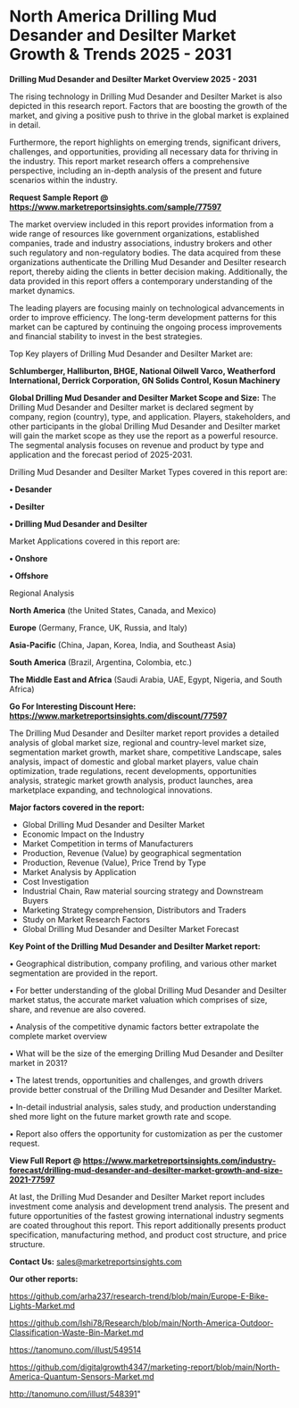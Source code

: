 # North America Drilling Mud Desander and Desilter Market Growth & Trends 2025 - 2031

<Strong> Drilling Mud Desander and Desilter Market Overview 2025 - 2031</strong>

The rising technology in Drilling Mud Desander and Desilter Market is also depicted in this research report. Factors that are boosting the growth of the market, and giving a positive push to thrive in the global market is explained in detail.

Furthermore, the report highlights on emerging trends, significant drivers, challenges, and opportunities, providing all necessary data for thriving in the industry. This report market research offers a comprehensive perspective, including an in-depth analysis of the present and future scenarios within the industry.

<strong>Request Sample Report @ <a href=https://www.marketreportsinsights.com/sample/77597>https://www.marketreportsinsights.com/sample/77597</a></strong>

The market overview included in this report provides information from a wide range of resources like government organizations, established companies, trade and industry associations, industry brokers and other such regulatory and non-regulatory bodies. The data acquired from these organizations authenticate the Drilling Mud Desander and Desilter research report, thereby aiding the clients in better decision making. Additionally, the data provided in this report offers a contemporary understanding of the market dynamics.

The leading players are focusing mainly on technological advancements in order to improve efficiency. The long-term development patterns for this market can be captured by continuing the ongoing process improvements and financial stability to invest in the best strategies.

Top Key players of Drilling Mud Desander and Desilter Market are:

<strong>Schlumberger, Halliburton, BHGE, National Oilwell Varco, Weatherford International, Derrick Corporation, GN Solids Control, Kosun Machinery</strong>

<strong><b>Global Drilling Mud Desander and Desilter Market Scope and Size:</b></strong>
The Drilling Mud Desander and Desilter market is declared segment by company, region (country), type, and application. Players, stakeholders, and other participants in the global Drilling Mud Desander and Desilter market will gain the market scope as they use the report as a powerful resource. The segmental analysis focuses on revenue and product by type and application and the forecast period of 2025-2031.

Drilling Mud Desander and Desilter Market Types covered in this report are:

<strong>• Desander

• Desilter

• Drilling Mud Desander and Desilter</strong>

Market Applications covered in this report are:

<strong>• Onshore

• Offshore</strong> 

Regional Analysis

<strong>North America</strong> (the United States, Canada, and Mexico)

<strong>Europe</strong> (Germany, France, UK, Russia, and Italy)

<strong>Asia-Pacific</strong> (China, Japan, Korea, India, and Southeast Asia)

<strong>South America</strong> (Brazil, Argentina, Colombia, etc.)

<strong>The Middle East and Africa</strong> (Saudi Arabia, UAE, Egypt, Nigeria, and South Africa)

<strong>Go For Interesting Discount Here: <a href=https://www.marketreportsinsights.com/discount/77597>https://www.marketreportsinsights.com/discount/77597</a></strong>

The Drilling Mud Desander and Desilter market report provides a detailed analysis of global market size, regional and country-level market size, segmentation market growth, market share, competitive Landscape, sales analysis, impact of domestic and global market players, value chain optimization, trade regulations, recent developments, opportunities analysis, strategic market growth analysis, product launches, area marketplace expanding, and technological innovations.

<strong><b>Major factors covered in the report:</b></strong>
<ul>
  <li>Global Drilling Mud Desander and Desilter Market </li>
  <li>Economic Impact on the Industry</li>
  <li>Market Competition in terms of Manufacturers</li>
  <li>Production, Revenue (Value) by geographical segmentation</li>
  <li>Production, Revenue (Value), Price Trend by Type</li>
  <li>Market Analysis by Application</li>
  <li>Cost Investigation</li>
  <li>Industrial Chain, Raw material sourcing strategy and Downstream Buyers</li>
  <li>Marketing Strategy comprehension, Distributors and Traders</li>
  <li>Study on Market Research Factors</li>
  <li>Global Drilling Mud Desander and Desilter Market Forecast</li>
</ul>

<strong><b>Key Point of the Drilling Mud Desander and Desilter Market report:</b></strong>

• Geographical distribution, company profiling, and various other market segmentation are provided in the report.

• For better understanding of the global Drilling Mud Desander and Desilter market status, the accurate market valuation which comprises of size, share, and revenue are also covered.

• Analysis of the competitive dynamic factors better extrapolate the complete market overview

• What will be the size of the emerging Drilling Mud Desander and Desilter market in 2031?

• The latest trends, opportunities and challenges, and growth drivers provide better construal of the Drilling Mud Desander and Desilter Market.

• In-detail industrial analysis, sales study, and production understanding shed more light on the future market growth rate and scope.

• Report also offers the opportunity for customization as per the customer request.

<strong><b>View Full Report @ <a href=https://www.marketreportsinsights.com/industry-forecast/drilling-mud-desander-and-desilter-market-growth-and-size-2021-77597>https://www.marketreportsinsights.com/industry-forecast/drilling-mud-desander-and-desilter-market-growth-and-size-2021-77597</a></b></strong>


At last, the Drilling Mud Desander and Desilter Market report includes investment come analysis and development trend analysis. The present and future opportunities of the fastest growing international industry segments are coated throughout this report. This report additionally presents product specification, manufacturing method, and product cost structure, and price structure.

<strong>Contact Us:</strong>
sales@marketreportsinsights.com

<strong>Our other reports:</strong>

<a href=https://github.com/arha237/research-trend/blob/main/Europe-E-Bike-Lights-Market.md>https://github.com/arha237/research-trend/blob/main/Europe-E-Bike-Lights-Market.md</a>

<a href=https://github.com/Ishi78/Research/blob/main/North-America-Outdoor-Classification-Waste-Bin-Market.md>https://github.com/Ishi78/Research/blob/main/North-America-Outdoor-Classification-Waste-Bin-Market.md</a>

<a href=https://tanomuno.com/illust/549514>https://tanomuno.com/illust/549514</a>

<a href=https://github.com/digitalgrowth4347/marketing-report/blob/main/North-America-Quantum-Sensors-Market.md>https://github.com/digitalgrowth4347/marketing-report/blob/main/North-America-Quantum-Sensors-Market.md</a>

<a href=http://tanomuno.com/illust/548391>http://tanomuno.com/illust/548391</a>"
